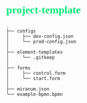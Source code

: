 # <span style="font-family: Academy Engraved LET; color:#00E676">project-template</span>

    .
    ├── configs
    │     ├── dev-config.json
    │     └── prod-config.json
    │
    ├── element-templates
    │     └── .gitkeep
    │
    ├── forms
    │     ├── control.form
    │     └── start.form
    │
    ├── miranum.json
    └── example-bpmn.bpmn
